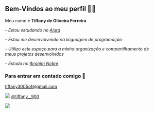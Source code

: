 ## Bem-Vindos ao meu perfil 💜🌙

Meu nome é **Tiffany de Oliveira Ferreira**

_- Estou estudando no [Alura](https://www.alura.com.br)_

_- Estou me desenvolvendo na linguagem de programação_

_- Utilizo este espaço para a minha organização e compartilhamento de meus projetos desenvolvidos_

_- Estudo no [Ibrahim Nobre](https://www.instagram.com/ibrahimnobre/)_

  
### Para entrar em contado comigo 📧

tiffany3005of@gmail.com

![](https://logodix.com/logo/1049890.png) [@tiffany__900](https://www.instagram.com/tiffany__900/)




![](https://media1.tenor.com/m/dT-O_LhxgskAAAAC/sailormoon-luna.gif)





